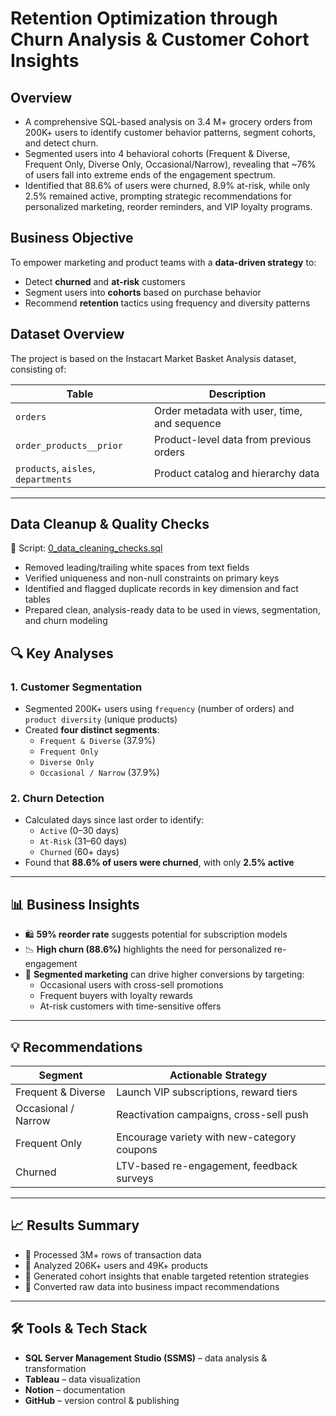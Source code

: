 # Retention Optimization through Churn Analysis & Customer Cohort Insights


## Overview

- A comprehensive SQL-based analysis on 3.4 M+ grocery orders from 200K+ users to identify customer behavior patterns, segment cohorts, and detect churn.
- Segmented users into 4 behavioral cohorts (Frequent & Diverse, Frequent Only, Diverse Only, Occasional/Narrow), revealing that ~76% of users fall into extreme ends of the engagement spectrum.
- Identified that 88.6% of users were churned, 8.9% at-risk, while only 2.5% remained active, prompting strategic recommendations for personalized marketing, reorder reminders, and VIP loyalty programs.



## Business Objective

To empower marketing and product teams with a **data-driven strategy** to:
- Detect **churned** and **at-risk** customers
- Segment users into **cohorts** based on purchase behavior
- Recommend **retention** tactics using frequency and diversity patterns



## Dataset Overview

The project is based on the Instacart Market Basket Analysis dataset, consisting of:

| Table | Description |
|-------|-------------|
| `orders` | Order metadata with user, time, and sequence |
| `order_products__prior` | Product-level data from previous orders |
| `products`, `aisles`, `departments` | Product catalog and hierarchy data |


---

## Data Cleanup & Quality Checks

📄 Script: [0_data_cleaning_checks.sql](https://github.com/vaibhav-00007/Retention-Optimization-through-Churn-Analysis-Customer-Cohort-Insights/blob/main/0_data_cleaning_checks.sql)


- Removed leading/trailing white spaces from text fields
- Verified uniqueness and non-null constraints on primary keys
- Identified and flagged duplicate records in key dimension and fact tables
- Prepared clean, analysis-ready data to be used in views, segmentation, and churn modeling


## 🔍 Key Analyses

### 1. Customer Segmentation
- Segmented 200K+ users using `frequency` (number of orders) and `product diversity` (unique products)
- Created **four distinct segments**:
  - `Frequent & Diverse` (37.9%)
  - `Frequent Only`
  - `Diverse Only`
  - `Occasional / Narrow` (37.9%)

### 2. Churn Detection
- Calculated days since last order to identify:
  - `Active` (0–30 days)
  - `At-Risk` (31–60 days)
  - `Churned` (60+ days)
- Found that **88.6% of users were churned**, with only **2.5% active**

---

## 📊 Business Insights

- 🛍 **59% reorder rate** suggests potential for subscription models
- 📉 **High churn (88.6%)** highlights the need for personalized re-engagement
- 🧠 **Segmented marketing** can drive higher conversions by targeting:
  - Occasional users with cross-sell promotions
  - Frequent buyers with loyalty rewards
  - At-risk customers with time-sensitive offers

---

## 💡 Recommendations

| Segment | Actionable Strategy |
|---------|---------------------|
| Frequent & Diverse | Launch VIP subscriptions, reward tiers |
| Occasional / Narrow | Reactivation campaigns, cross-sell push |
| Frequent Only | Encourage variety with new-category coupons |
| Churned | LTV-based re-engagement, feedback surveys |

---

## 📈 Results Summary

- 🧾 Processed 3M+ rows of transaction data
- 👥 Analyzed 206K+ users and 49K+ products
- 🧠 Generated cohort insights that enable targeted retention strategies
- 🎯 Converted raw data into business impact recommendations

  
---

## 🛠️ Tools & Tech Stack

- **SQL Server Management Studio (SSMS)** – data analysis & transformation
- **Tableau** – data visualization
- **Notion** – documentation
- **GitHub** – version control & publishing
